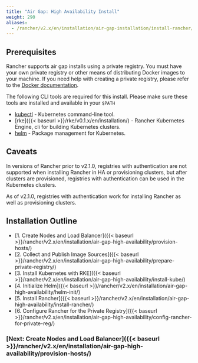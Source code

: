 ```yaml
---
title: "Air Gap: High Availability Install"
weight: 290
aliases:
  - /rancher/v2.x/en/installation/air-gap-installation/install-rancher/
---
```


## Prerequisites

Rancher supports air gap installs using a private registry. You must have your own private registry or other means of distributing Docker images to your machine. If you need help with creating a private registry, please refer to the [Docker documentation](https://docs.docker.com/registry/).

The following CLI tools are required for this install. Please make sure these tools are installed and available in your `$PATH`

* [kubectl](https://kubernetes.io/docs/tasks/tools/install-kubectl/#install-kubectl) - Kubernetes command-line tool.
* [rke]({{< baseurl >}}/rke/v0.1.x/en/installation/) - Rancher Kubernetes Engine, cli for building Kubernetes clusters.
* [helm](https://docs.helm.sh/using_helm/#installing-helm) - Package management for Kubernetes.

## Caveats

In versions of Rancher prior to v2.1.0, registries with authentication are not supported when installing Rancher in HA or provisioning clusters, but after clusters are provisioned, registries with authentication can be used in the Kubernetes clusters.

As of v2.1.0, registries with authentication work for installing Rancher as well as provisioning clusters.


## Installation Outline

- [1. Create Nodes and Load Balancer]({{< baseurl >}}/rancher/v2.x/en/installation/air-gap-high-availability/provision-hosts/)
- [2. Collect and Publish Image Sources]({{< baseurl >}}/rancher/v2.x/en/installation/air-gap-high-availability/prepare-private-registry/)
- [3. Install Kubernetes with RKE]({{< baseurl >}}/rancher/v2.x/en/installation/air-gap-high-availability/install-kube/)
- [4. Initialize Helm]({{< baseurl >}}/rancher/v2.x/en/installation/air-gap-high-availability/helm-init/)
- [5. Install Rancher]({{< baseurl >}}/rancher/v2.x/en/installation/air-gap-high-availability/install-rancher/)
- [6. Configure Rancher for the Private Registry]({{< baseurl >}}/rancher/v2.x/en/installation/air-gap-high-availability/config-rancher-for-private-reg/)


### [Next: Create Nodes and Load Balancer]({{< baseurl >}}/rancher/v2.x/en/installation/air-gap-high-availability/provision-hosts/) 
